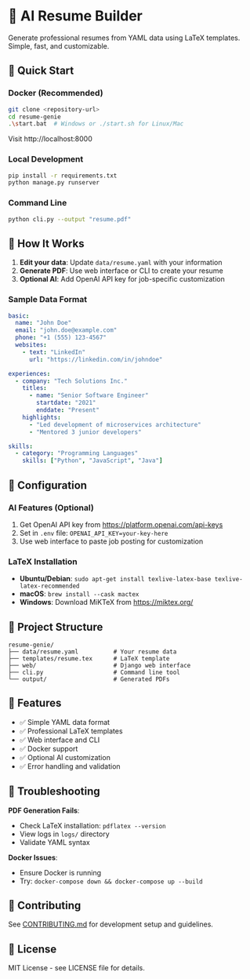 # 🎯 AI Resume Builder

Generate professional resumes from YAML data using LaTeX templates. Simple, fast, and customizable.

## 🚀 Quick Start

### Docker (Recommended)
```bash
git clone <repository-url>
cd resume-genie
.\start.bat  # Windows or ./start.sh for Linux/Mac
```
Visit http://localhost:8000

### Local Development
```bash
pip install -r requirements.txt
python manage.py runserver
```

### Command Line
```bash
python cli.py --output "resume.pdf"
```

## 📝 How It Works

1. **Edit your data**: Update `data/resume.yaml` with your information
2. **Generate PDF**: Use web interface or CLI to create your resume
3. **Optional AI**: Add OpenAI API key for job-specific customization

### Sample Data Format
```yaml
basic:
  name: "John Doe"
  email: "john.doe@example.com"
  phone: "+1 (555) 123-4567"
  websites:
    - text: "LinkedIn"
      url: "https://linkedin.com/in/johndoe"

experiences:
  - company: "Tech Solutions Inc."
    titles:
      - name: "Senior Software Engineer"
        startdate: "2021"
        enddate: "Present"
    highlights:
      - "Led development of microservices architecture"
      - "Mentored 3 junior developers"

skills:
  - category: "Programming Languages"
    skills: ["Python", "JavaScript", "Java"]
```

## 🔧 Configuration

### AI Features (Optional)
1. Get OpenAI API key from https://platform.openai.com/api-keys
2. Set in `.env` file: `OPENAI_API_KEY=your-key-here`
3. Use web interface to paste job posting for customization

### LaTeX Installation
- **Ubuntu/Debian**: `sudo apt-get install texlive-latex-base texlive-latex-recommended`
- **macOS**: `brew install --cask mactex`
- **Windows**: Download MiKTeX from https://miktex.org/

## 📁 Project Structure
```
resume-genie/
├── data/resume.yaml          # Your resume data
├── templates/resume.tex      # LaTeX template
├── web/                      # Django web interface
├── cli.py                    # Command line tool
└── output/                   # Generated PDFs
```

## 🎯 Features
- ✅ Simple YAML data format
- ✅ Professional LaTeX templates
- ✅ Web interface and CLI
- ✅ Docker support
- ✅ Optional AI customization
- ✅ Error handling and validation

## 🐛 Troubleshooting

**PDF Generation Fails**:
- Check LaTeX installation: `pdflatex --version`
- View logs in `logs/` directory
- Validate YAML syntax

**Docker Issues**:
- Ensure Docker is running
- Try: `docker-compose down && docker-compose up --build`

## 🤝 Contributing

See [CONTRIBUTING.md](CONTRIBUTING.md) for development setup and guidelines.

## 📄 License

MIT License - see LICENSE file for details.